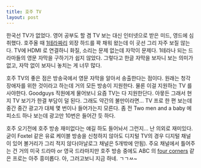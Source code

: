 ```yaml
---
title: 호주 TV
layout: post
---
```

한국선 TV가 없었다. 영어 공부도 할 겸 TV 보는 대신 인터넷으로 받은 미드, 영드에 심취했다. 호주올 때 <a title="[http://www.ahkim.com/entry/%EB%93%9C%EB%9D%BC%EB%A7%88-%EB%82%B4%EB%A0%A4%EB%B0%9B%EA%B8%B0-%EB%AA%A9%EB%A1%9D]로 이동합니다." target="_self" href="http://www.ahkim.com/entry/%EB%93%9C%EB%9D%BC%EB%A7%88-%EB%82%B4%EB%A0%A4%EB%B0%9B%EA%B8%B0-%EB%AA%A9%EB%A1%9D">1테라짜리</a> 외장 하드를 꽉 채워 왔는데 이 곳선 그리 자주 보질 않는다. TV에 HDMI 로 연결하니 화질, 소리는 문제 없는데 자막이 문제다. 1테라나 되는 드라마들의 영문 자막을 구하기가 쉽지 않았다. 그렇다고 한글 자막을 보자니 보는 의미가 없고, 자막 없이 보자니 놓치는 게 너무 많다. 

호주 TV의 좋은 점은 방송국에서 영문 자막을 알아서 송출한다는 점이다. 원래는 청각 장애자를 위한 것이라고 하는데 거의 모든 방송이 지원한다. 물론 이걸 지원하는 TV 를 사야한다. Goodguys 직원에게 물어보니 요즘 TV는 다 지원한단다. 아뭏든 그래서 현지 TV 보기가 한결 부담이 덜 된다. 그래도 약간의 불만이라면&#8230; TV 프로 한 편 보는데 중간 중간 광고가 대체 몇 번이나 들어가는지 모른다. 좀 전 Two men and a baby 에피소드 하나 보는데 광고만 10번은 들어간 듯 하다. 

호주 오기전에 호주 방송 재미없다는 얘길 하도 들어놔서 그런지&#8230; 난 의외로 재미있다. 굳이 Foxtel 같은 유료 케이블 방송을 신청하지 않아도 디지털 TV의 경우 디지털 채널이 있어 볼거리가 그리 적지 않다(아날로그 채널은 5개밖에 안됨). 주요 채널에서 틀어주는 건 거의 미국 드라마 or 영국 드라마지만 호주 방송 중에도 ABC 의 <a title="[http://www.abc.net.au/4corners/]로 이동합니다." target="_blank" href="http://www.abc.net.au/4corners/">four corners</a> 같은 프로는 아주 흥미롭다. 아, 그러고보니 지금 하네. ㄱㄱㅆ~